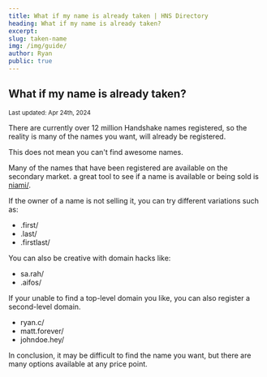 ```yaml
---
title: What if my name is already taken | HNS Directory
heading: What if my name is already taken?
excerpt: 
slug: taken-name
img: /img/guide/
author: Ryan
public: true
---
```


## What if my name is already taken?

<sub>Last updated: Apr 24th, 2024</sub>

There are currently over 12 million Handshake names registered, so 
the reality is many of the names you want, will already be registered. 

This does not mean you can't find awesome names.

Many of the names that have been registered are available on the 
secondary market. a great tool to see if a name is available or 
being sold is <a href="/c/tools/#niami">niami/</a>.

If the owner of a name is not selling it, you can try different 
variations such as:

- .first/
- .last/
- .firstlast/

You can also be creative with domain hacks like:

- sa.rah/
- .aifos/

If your unable to find a top-level domain you like, you can also register
a second-level domain.

- ryan.c/
- matt.forever/
- johndoe.hey/

In conclusion, it may be difficult to find the name you want, but there 
are many options available at any price point.